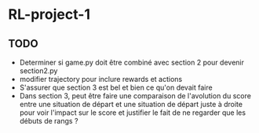 # RL-project-1

## TODO

* Determiner si game.py doit être combiné avec section 2 pour devenir section2.py
* modifier trajectory pour inclure rewards et actions
* S'assurer que section 3 est bel et bien ce qu'on devait faire
* Dans section 3, peut être faire une comparaison de l'avolution du score entre une situation de départ et une situation de départ juste à droite pour voir l'impact sur le score et justifier le fait de ne regarder
que les débuts de rangs ? 
